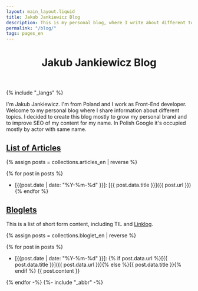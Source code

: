 ```yaml
---
layout: main_layout.liquid
title: Jakub Jankiewicz Blog
description: This is my personal blog, where I write about different topics that interests me.
permalink: "/blog/"
tags: pages_en
---
```


<header>
 <h1>Jakub Jankiewicz Blog</h1>
</header>

{% include "_langs" %}

I'm Jakub Jankiewicz. I'm from Poland and I work as Front-End developer.
Welcome to my personal blog where I share information about different topics.
I decided to create this blog mostly to grow my personal brand and to improve
SEO of my content for my name. In Polish Google it's occupied mostly by actor
with same name.

## [List of Articles](#list-of-articles)

{% assign posts = collections.articles_en | reverse %}

{% for post in posts %}
* [{{post.date | date: "%Y-%m-%d" }}]: [{{ post.data.title }}]({{ post.url }})
{% endfor %}

## [Bloglets](#bloglets)

This is a list of short form content, including TIL and
[Linklog](https://en.wikipedia.org/wiki/Linklog).

{% assign posts = collections.bloglet_en | reverse %}

{% for post in posts %}
* [{{post.date | date: "%Y-%m-%d" }}]: {% if post.data.url %}[{{ post.data.title }}]({{ post.data.url }}){% else %}{{ post.data.title }}{% endif %} {{ post.content }}

{% endfor -%}
{%- include "_abbr" -%}

